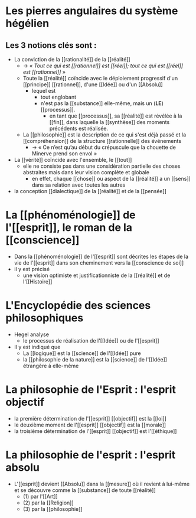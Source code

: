 # Les pierres angulaires du système hégélien

## Les 3 notions clés sont :

- La conviction de la [[rationalité]] de la [[réalité]]
  - → « *Tout ce qui est [[rationnel]] est [[réel]]; tout ce qui est [[réel]] est [[rationnel]]* »
  - Toute la [[réalité]] coïncide avec le déploiement progressif d'un [[principe]] [[rationnel]], d'une [[Idée]] ou d'un [[Absolu]]
    - lequel est
      - tout englobant
      - n'est pas la [[substance]] elle-même, mais un (__LE__) [[processus]].
        - en tant que [[processus]], sa [[réalité]] est révélée à la [[fin]], dans laquelle la [[synthèse]] des moments précédents est réalisée.
  - La [[philosophie]] est la description de ce qui s'est déjà passé et la [[compréhension]] de la structure [[rationnelle]] des événements
    - → « Ce n’est qu’au début du crépuscule que la chouette de Minerve prend son envol »
- La [[vérité]] coïncide avec l'ensemble, le [[tout]]
  - elle ne consiste pas dans une considération partielle des choses abstraites mais dans leur vision complète et globale
    - en effet, chaque [[chose]] ou aspect de la [[réalité]] a un [[sens]] dans sa relation avec toutes les autres
- la conception [[dialectique]] de la [[réalité]] et de la [[pensée]]

# La [[phénoménologie]] de l'[[esprit]], le roman de la [[conscience]]

- Dans la [[phénoménologie]] de l'[[esprit]] sont décrites les étapes de la vie de l'[[esprit]] dans son cheminement vers la [[conscience de soi]]
- il y est précisé
  - une vision optimiste et justificationniste de la [[réalité]] et de l'[[Histoire]]

# L'Encyclopédie des sciences philosophiques

- Hegel analyse
  - le processus de réalisation de l'[[Idée]] ou de l'[[esprit]]
- Il y est indiqué que
  - La [[logique]] est la [[science]] de l'[[Idée]] pure
  - la [[philosophie de la nature]] est la [[science]] de l'[[Idée]] étrangère à elle-même

# La philosophie de l'Esprit : l'esprit objectif

- la première détermination de l'[[esprit]] [[objectif]] est la [[loi]]
- le deuxième moment de l'[[esprit]] [[objectif]] est la [[morale]]
- la troisième détermination de l'[[esprit]] [[objectif]] est l'[[éthique]]


# La philosophie de l'esprit : l'esprit absolu

- L'[[esprit]] devient [[Absolu]] dans la [[mesure]] où il revient à lui-même et se découvre comme la [[substance]] de toute [[réalité]]
  - (1) par l'[[Art]]
  - (2) par la [[Religion]]
  - (3) par la [[philosophie]]